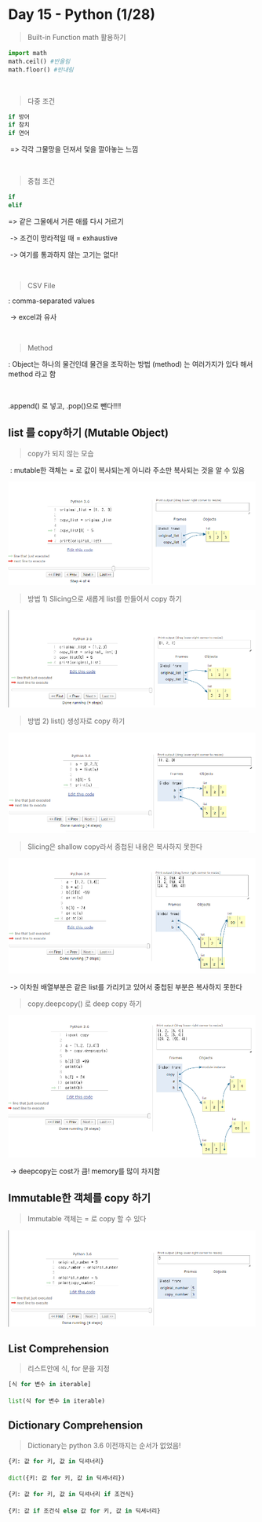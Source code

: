 # Day 15 - Python (1/28)



> Built-in Function math 활용하기

```python
import math
math.ceil() #반올림
math.floor() #반내림
```

<br/>



> 다중 조건

```python
if 방어
if 참치
if 연어
```

​	=>  각각 그물망을 던져서 덫을 깔아놓는 느낌

<br/>



> 중첩 조건

```python
if      
elif
```

  => 같은 그물에서 거른 애를 다시 거르기

​          -> 조건이 망라적일 때 = exhaustive

​          -> 여기를 통과하지 않는 고기는 없다!

<br/>



> CSV File

  : comma-separated values

​     -> excel과 유사

<br/>



> Method

   : Object는 하나의 물건인데 물건을 조작하는 방법 (method) 는 여러가지가 있다 해서 method 라고 함



<br/>



.append() 로 넣고, .pop()으로 뺀다!!!!





## list 를 copy하기   (Mutable Object)



> copy가 되지 않는 모습

​    : mutable한 객체는 = 로 값이 복사되는게 아니라 주소만 복사되는 것을 알 수 있음

![image-20200128132715265](images/image-20200128132715265.png)



> 방법 1) Slicing으로 새롭게 list를 만들어서 copy 하기



![image-20200128133013770](images/image-20200128133013770.png)



> 방법 2) list() 생성자로 copy 하기

![image-20200128133855622](images/image-20200128133855622.png)







> Slicing은 shallow copy라서 중첩된 내용은 복사하지 못한다

![image-20200128134302288](images/image-20200128134302288.png)

​			-> 이차원 배열부분은 같은 list를 가리키고 있어서 중첩된 부분은 복사하지 못한다



> copy.deepcopy() 로 deep copy 하기



![image-20200128134625438](images/image-20200128134625438.png) 

​     -> deepcopy는 cost가 큼!  memory를 많이 차지함







## Immutable한 객체를 copy 하기



> Immutable 객체는 = 로 copy 할 수 있다

![image-20200128133332457](images/image-20200128133332457.png)





## List Comprehension

> 리스트안에 식, for 문을 지정



```python
[식 for 변수 in iterable]

list(식 for 변수 in iterable)
```





## Dictionary Comprehension

> Dictionary는 python 3.6 이전까지는 순서가 없었음!



```python
{키: 값 for 키, 값 in 딕셔너리}

dict({키: 값 for 키, 값 in 딕셔너리})

{키: 값 for 키, 값 in 딕셔너리 if 조건식}

{키: 값 if 조건식 else 값 for 키, 값 in 딕셔너리}
```



